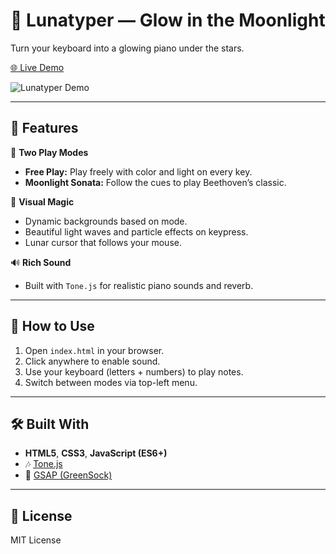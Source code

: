 # 🎹 Lunatyper — Glow in the Moonlight

Turn your keyboard into a glowing piano under the stars.

[🌐 Live Demo](https://zahabsbs.github.io/Lunatyper/)

![Lunatyper Demo](https://i.postimg.cc/tgdHrPgm/IMG-7716-ezgif-com-video-to-gif-converter.gif)

---

## 🌟 Features

🎵 **Two Play Modes**
- **Free Play:** Play freely with color and light on every key.
- **Moonlight Sonata:** Follow the cues to play Beethoven’s classic.

🌌 **Visual Magic**
- Dynamic backgrounds based on mode.
- Beautiful light waves and particle effects on keypress.
- Lunar cursor that follows your mouse.

🔊 **Rich Sound**
- Built with `Tone.js` for realistic piano sounds and reverb.

---

## 🚀 How to Use

1. Open `index.html` in your browser.
2. Click anywhere to enable sound.
3. Use your keyboard (letters + numbers) to play notes.
4. Switch between modes via top-left menu.

---

## 🛠️ Built With

- **HTML5**, **CSS3**, **JavaScript (ES6+)**
- 🎶 [Tone.js](https://tonejs.github.io/)
- 🎨 [GSAP (GreenSock)](https://greensock.com/gsap/)

---

## 📄 License

MIT License

